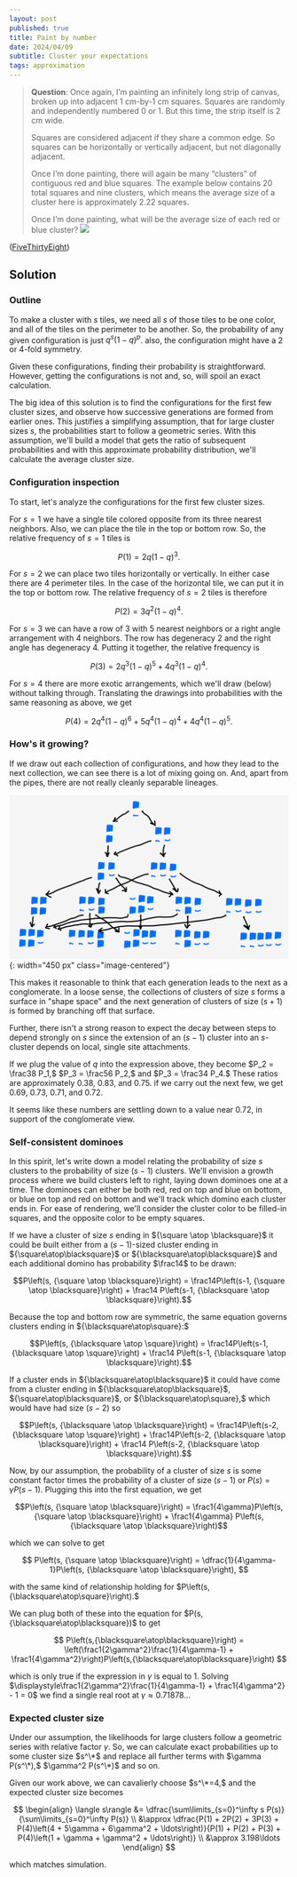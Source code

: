 ```yaml
---
layout: post
published: true
title: Paint by number
date: 2024/04/09
subtitle: Cluster your expectations
tags: approximation 
---
```


>**Question**: Once again, I’m painting an infinitely long strip of canvas, broken up into adjacent $1$ cm-by-$1$ cm squares. Squares are randomly and independently numbered $0$ or $1.$ But this time, the strip itself is $2$ cm wide.
>
>Squares are considered adjacent if they share a common edge. So squares can be horizontally or vertically adjacent, but not diagonally adjacent.
>
>Once I’m done painting, there will again be many “clusters” of contiguous red and blue squares. The example below contains $20$ total squares and nine clusters, which means the average size of a cluster here is approximately $2.22$ squares.
>
>Once I’m done painting, what will be the average size of each red or blue cluster?
>![](https://substackcdn.com/image/fetch/f_auto,q_auto:good,fl_progressive:steep/https%3A%2F%2Fsubstack-post-media.s3.amazonaws.com%2Fpublic%2Fimages%2F079ab505-66c7-427b-ad6a-a2cf6a1794a6_1600x384.png)

<!--more-->

([FiveThirtyEight](URL))

## Solution

### Outline

To make a cluster with $s$ tiles, we need all $s$ of those tiles to be one color, and all of the tiles on the perimeter to be another. So, the probability of any given configuration is just $q^s(1-q)^p$. also, the configuration might have a $2$ or $4$-fold symmetry.

Given these configurations, finding their probability is straightforward. However, getting the configurations is not and, so, will spoil an exact calculation.

The big idea of this solution is to find the configurations for the first few cluster sizes, and observe how successive generations are formed from earlier ones. This justifies a simplifying assumption, that for large cluster sizes $s,$ the probabilities start to follow a geometric series. With this assumption, we'll build a model that gets the ratio of subsequent probabilities and with this approximate probability distribution, we'll calculate the average cluster size.

### Configuration inspection

To start, let's analyze the configurations for the first few cluster sizes.

For $s=1$ we have a single tile colored opposite from its three nearest neighbors. Also, we can place the tile in the top or bottom row. So, the relative frequency of $s=1$ tiles is 

$$ P(1) =  2q(1-q)^3. $$

For $s=2$ we can place two tiles horizontally or vertically. In either case there are $4$ perimeter tiles. In the case of the horizontal tile, we can put it in the top or bottom row. The relative frequency of $s=2$ tiles is therefore

$$ P(2) = 3q^2(1-q)^4. $$

For $s=3$ we can have a row of $3$ with $5$ nearest neighbors or a right angle arrangement with $4$ neighbors. The row has degeneracy $2$ and the right angle has degeneracy $4$. Putting it together, the relative frequency is 

$$ P(3) = 2q^3(1-q)^5 + 4q^3(1-q)^4. $$

For $s=4$ there are more exotic arrangements, which we'll draw (below) without talking through. Translating the drawings into probabilities with the same reasoning as above, we get

$$ P(4) = 2q^4(1-q)^6 + 5q^4(1-q)^4 + 4q^4(1-q)^5. $$

### How's it growing?

If we draw out each collection of configurations, and how they lead to the next collection, we can see there is a lot of mixing going on. And, apart from the pipes, there are not really cleanly separable lineages. 

![](/img/2024-04-09-cluster-configurations-flow.png){: width="450 px" class="image-centered"}

This makes it reasonable to think that each generation leads to the next as a conglomerate. In a loose sense, the collections of clusters of size $s$ forms a surface in "shape space" and the next generation of clusters of size $(s+1)$ is formed by branching off that surface. 

Further, there isn't a strong reason to expect the decay between steps to depend strongly on $s$ since the extension of an $(s-1)$ cluster into an $s$-cluster depends on local, single site attachments.

If we plug the value of $q$ into the expression above, they become $P_2 = \frac38 P_1,$ $P_3 = \frac56 P_2,$ and $P_3 = \frac34 P_4.$ These ratios are approximately $0.38,$ $0.83,$ and $0.75.$ if we carry out the next few, we get $0.69,$ $0.73,$ $0.71,$ and $0.72.$ 

It seems like these numbers are settling down to a value near $0.72,$ in support of the conglomerate view.

### Self-consistent dominoes 

In this spirit, let's write down a model relating the probability of size $s$ clusters to the probability of size $(s-1)$ clusters. We'll envision a growth process where we build clusters left to right, laying down dominoes one at a time. The dominoes can either be both red, red on top and blue on bottom, or blue on top and red on bottom and we'll track which domino each cluster ends in. For ease of rendering, we'll consider the cluster color to be filled-in squares, and the opposite color to be empty squares.

If we have a cluster of size $s$ ending in ${\square \atop \blacksquare}$ it could be built either from a $(s-1)$-sized cluster ending in ${\square\atop\blacksquare}$ or ${\blacksquare\atop\blacksquare}$ and each additional domino has probability $\frac14$ to be drawn:

$$P\left(s, {\square \atop \blacksquare}\right) = \frac14P\left(s-1, {\square \atop \blacksquare}\right) + \frac14 P\left(s-1, {\blacksquare \atop \blacksquare}\right).$$    

Because the top and bottom row are symmetric, the same equation governs clusters ending in ${\blacksquare\atop\square}:$

$$P\left(s, {\blacksquare \atop \square}\right) = \frac14P\left(s-1, {\blacksquare \atop \square}\right) + \frac14 P\left(s-1, {\blacksquare \atop \blacksquare}\right).$$

If a cluster ends in ${\blacksquare\atop\blacksquare}$ it could have come from a cluster ending in ${\blacksquare\atop\blacksquare}$, ${\square\atop\blacksquare}$, or ${\blacksquare\atop\square},$ which would have had size $(s-2)$ so

$$P\left(s, {\blacksquare \atop \blacksquare}\right) = \frac14P\left(s-2, {\blacksquare \atop \square}\right) + \frac14P\left(s-2, {\blacksquare \atop \blacksquare}\right) + \frac14 P\left(s-2, {\blacksquare \atop \blacksquare}\right).$$

Now, by our assumption, the probability of a cluster of size $s$ is some constant factor times the probability of a cluster of size $(s-1)$ or $P(s)=\gamma P(s-1).$ Plugging this into the first equation, we get 

$$P\left(s, {\square \atop \blacksquare}\right) = \frac1{4\gamma}P\left(s, {\square \atop \blacksquare}\right) + \frac1{4\gamma} P\left(s, {\blacksquare \atop \blacksquare}\right)$$

which we can solve to get

$$ P\left(s, {\square \atop \blacksquare}\right) = \dfrac{1}{4\gamma-1}P\left(s, {\blacksquare \atop \blacksquare}\right), $$

with the same kind of relationship holding for $P\left(s,{\blacksquare\atop\square}\right).$

We can plug both of these into the equation for $P(s,{\blacksquare\atop\blacksquare})$ to get

$$ P\left(s,{\blacksquare\atop\blacksquare}\right) = \left(\frac1{2\gamma^2}\frac{1}{4\gamma-1} + \frac1{4\gamma^2}\right)P\left(s,{\blacksquare\atop\blacksquare}\right) $$

which is only true if the expression in $\gamma$ is equal to $1.$ Solving $\displaystyle\frac1{2\gamma^2}\frac{1}{4\gamma-1} + \frac1{4\gamma^2} - 1 = 0$ we find a single real root at $\gamma \approx 0.71878\ldots$

### Expected cluster size

Under our assumption, the likelihoods for large clusters follow a geometric series with relative factor $\gamma.$ So, we can calculate exact probabilities up to some cluster size $s^\*$ and replace all further terms with $\gamma P(s^\*),$ $\gamma^2 P(s^\*)$ and so on.

Given our work above, we can cavalierly choose $s^\*=4,$ and the expected cluster size becomes

$$ 
	\begin{align}
		\langle s\rangle &= \dfrac{\sum\limits_{s=0}^\infty s P(s)}{\sum\limits_{s=0}^\infty P(s)} \\
		&\approx \dfrac{P(1) + 2P(2) + 3P(3) + P(4)\left(4 + 5\gamma + 6\gamma^2 + \ldots\right)}{P(1) + P(2) + P(3) + P(4)\left(1 + \gamma + \gamma^2 + \ldots\right)} \\
		&\approx 3.198\ldots
	\end{align}
$$

which matches simulation.

<br>

